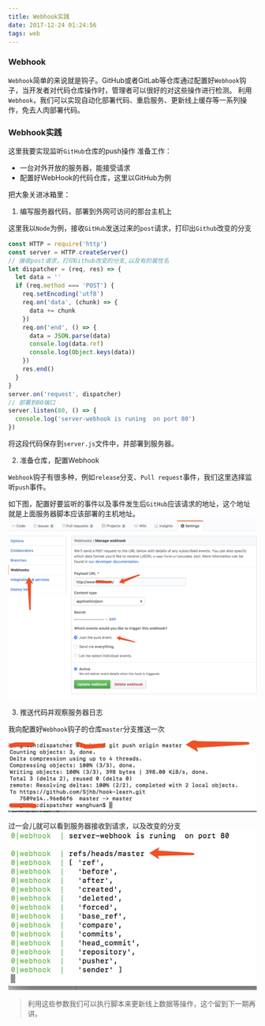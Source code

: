 ```yaml
---
title: Webhook实践
date: 2017-12-24 01:24:56
tags: web
---
```


### Webhook

`Webhook`简单的来说就是钩子。GitHub或者GitLab等仓库通过配置好`Webhook`钩子，当开发者对代码仓库操作时，管理者可以很好的对这些操作进行检测。
利用`Webhook`，我们可以实现自动化部署代码、重启服务、更新线上缓存等一系列操作，免去人肉部署代码。

### Webhook实践

这里我要实现监听`GitHub`仓库的push操作
准备工作：

- 一台对外开放的服务器，能接受请求
- 配置好WebHook的代码仓库，这里以GitHub为例

把大象关进冰箱里：

1. 编写服务器代码，部署到外网可访问的那台主机上

这里我以`Node`为例，接收`GitHub`发送过来的`post`请求，打印出`Github`改变的分支

```javascript
const HTTP = require('http')
const server = HTTP.createServer()
// 接收post请求，打印Github改变的分支,以及有的属性名
let dispatcher = (req, res) => {
  let data = ''
  if (req.method === 'POST') {
    req.setEncoding('utf8')
    req.on('data', (chunk) => {
      data += chunk
    })
    req.on('end', () => {
      data = JSON.parse(data)
      console.log(data.ref)
      console.log(Object.keys(data))
    })
    res.end()
  }
}
server.on('request', dispatcher)
// 部署到80端口
server.listen(80, () => {
  console.log('server-webhook is runing  on port 80')
})
```

将这段代码保存到`server.js`文件中，并部署到服务器。

2. 准备仓库，配置Webhook

`Webhook`钩子有很多种，例如`release`分支、`Pull request`事件，我们这里选择监听`push`事件。

如下图，配置好要监听的事件以及事件发生后`GitHub`应该请求的地址，这个地址就是上面服务器脚本应该部署的主机地址。
![](/images/webhhok.png)

3. 推送代码并观察服务器日志

我向配置好`Webhook`钩子的仓库`master`分支推送一次

![](/images/push.png)

过一会儿就可以看到服务器接收到请求，以及改变的分支
![](/images/server-hook.png)

> 利用这些参数我们可以执行脚本来更新线上数据等操作，这个留到下一期再讲。
